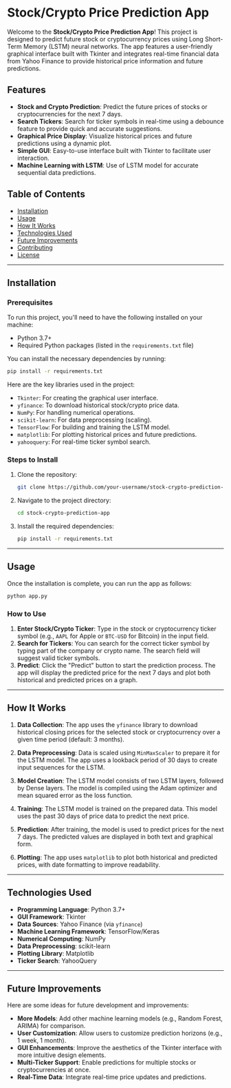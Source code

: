 
# Stock/Crypto Price Prediction App

Welcome to the **Stock/Crypto Price Prediction App**! This project is designed to predict future stock or cryptocurrency prices using Long Short-Term Memory (LSTM) neural networks. The app features a user-friendly graphical interface built with Tkinter and integrates real-time financial data from Yahoo Finance to provide historical price information and future predictions.

## Features

- **Stock and Crypto Prediction**: Predict the future prices of stocks or cryptocurrencies for the next 7 days.
- **Search Tickers**: Search for ticker symbols in real-time using a debounce feature to provide quick and accurate suggestions.
- **Graphical Price Display**: Visualize historical prices and future predictions using a dynamic plot.
- **Simple GUI**: Easy-to-use interface built with Tkinter to facilitate user interaction.
- **Machine Learning with LSTM**: Use of LSTM model for accurate sequential data predictions.

## Table of Contents

- [Installation](#installation)
- [Usage](#usage)
- [How It Works](#how-it-works)
- [Technologies Used](#technologies-used)
- [Future Improvements](#future-improvements)
- [Contributing](#contributing)
- [License](#license)

---

## Installation

### Prerequisites

To run this project, you'll need to have the following installed on your machine:

- Python 3.7+
- Required Python packages (listed in the `requirements.txt` file)

You can install the necessary dependencies by running:

```bash
pip install -r requirements.txt
```

Here are the key libraries used in the project:

- `Tkinter`: For creating the graphical user interface.
- `yfinance`: To download historical stock/crypto price data.
- `NumPy`: For handling numerical operations.
- `scikit-learn`: For data preprocessing (scaling).
- `TensorFlow`: For building and training the LSTM model.
- `matplotlib`: For plotting historical prices and future predictions.
- `yahooquery`: For real-time ticker symbol search.

### Steps to Install

1. Clone the repository:

   ```bash
   git clone https://github.com/your-username/stock-crypto-prediction-app.git
   ```

2. Navigate to the project directory:

   ```bash
   cd stock-crypto-prediction-app
   ```

3. Install the required dependencies:

   ```bash
   pip install -r requirements.txt
   ```

---

## Usage

Once the installation is complete, you can run the app as follows:

```bash
python app.py
```

### How to Use

1. **Enter Stock/Crypto Ticker**: Type in the stock or cryptocurrency ticker symbol (e.g., `AAPL` for Apple or `BTC-USD` for Bitcoin) in the input field.
2. **Search for Tickers**: You can search for the correct ticker symbol by typing part of the company or crypto name. The search field will suggest valid ticker symbols.
3. **Predict**: Click the "Predict" button to start the prediction process. The app will display the predicted price for the next 7 days and plot both historical and predicted prices on a graph.

---

## How It Works

1. **Data Collection**: The app uses the `yfinance` library to download historical closing prices for the selected stock or cryptocurrency over a given time period (default: 3 months).

2. **Data Preprocessing**: Data is scaled using `MinMaxScaler` to prepare it for the LSTM model. The app uses a lookback period of 30 days to create input sequences for the LSTM.

3. **Model Creation**: The LSTM model consists of two LSTM layers, followed by Dense layers. The model is compiled using the Adam optimizer and mean squared error as the loss function.

4. **Training**: The LSTM model is trained on the prepared data. This model uses the past 30 days of price data to predict the next price.

5. **Prediction**: After training, the model is used to predict prices for the next 7 days. The predicted values are displayed in both text and graphical form.

6. **Plotting**: The app uses `matplotlib` to plot both historical and predicted prices, with date formatting to improve readability.

---

## Technologies Used

- **Programming Language**: Python 3.7+
- **GUI Framework**: Tkinter
- **Data Sources**: Yahoo Finance (via `yfinance`)
- **Machine Learning Framework**: TensorFlow/Keras
- **Numerical Computing**: NumPy
- **Data Preprocessing**: scikit-learn
- **Plotting Library**: Matplotlib
- **Ticker Search**: YahooQuery

---

## Future Improvements

Here are some ideas for future development and improvements:

- **More Models**: Add other machine learning models (e.g., Random Forest, ARIMA) for comparison.
- **User Customization**: Allow users to customize prediction horizons (e.g., 1 week, 1 month).
- **GUI Enhancements**: Improve the aesthetics of the Tkinter interface with more intuitive design elements.
- **Multi-Ticker Support**: Enable predictions for multiple stocks or cryptocurrencies at once.
- **Real-Time Data**: Integrate real-time price updates and predictions.

